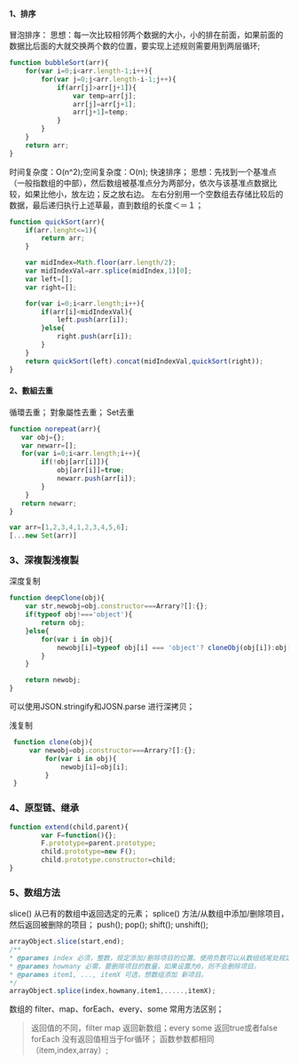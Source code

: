 #### 1、排序
冒泡排序：
思想：每一次比较相邻两个数据的大小，小的排在前面，如果前面的数据比后面的大就交换两个数的位置，要实现上述规则需要用到两层循环;
``` javascript
function bubbleSort(arr){
	for(var i=0;i<arr.length-1;i++){
		for(var j=0;j<arr.length-i-1;j++){
			if(arr[j]>arr[j+1]){
				var temp=arr[j];
				arr[j]=arr[j+1];
				arr[j+1]=temp;
			}
		}
	}
	return arr;
}
```
时间复杂度：O(n^2);空间复杂度：O(n);
快速排序；
思想：先找到一个基准点（一般指数组的中部），然后数组被基准点分为两部分，依次与该基准点数据比较，如果比他小，放左边；反之放右边。
		左右分别用一个空数组去存储比较后的数据，最后递归执行上述草最，直到数组的长度＜＝１；
``` javascript
function quickSort(arr){
	if(arr.lenght<=1){
		return arr;
	}

	var midIndex=Math.floor(arr.length/2);
	var midIndexVal=arr.splice(midIndex,1)[0];
	var left=[];
	var right=[];

	for(var i=0;i<arr.length;i++){
		if(arr[i]<midIndexVal){
			left.push(arr[i]);
		}else{
			right.push(arr[i]);
		}
	}
	return quickSort(left).concat(midIndexVal,quickSort(right));
}
```
#### 2、數組去重
循環去重；
對象屬性去重；
Set去重
``` javascript
function norepeat(arr){
   var obj={};
   var newarr=[];
   for(var i=0;i<arr.length;i++){
		if(!obj[arr[i]]){
			obj[arr[i]]=true;
            newarr.push(arr[i]);		
		}	
	}
   return newarr;
}

var arr=[1,2,3,4,1,2,3,4,5,6];
[...new Set(arr)]

```
### 3、深複製浅複製

深度复制
``` javascript
function deepClone(obj){
    var str,newobj=obj.constructor===Arrary?[]:{};
    if(typeof obj!==='object'){
        return obj;
    }else{
        for(var i in obj){
            newobj[i]=typeof obj[i] === 'object'? cloneObj(obj[i]):obj[i];
        }
    }

    return newobj;
}

```
可以使用JSON.stringify和JOSN.parse 进行深拷贝；

浅复制
``` javascript
 function clone(obj){
     var newobj=obj.constructor===Arrary?[]:{};
         for(var i in obj){
             newobj[i]=obj[i];
         }
 }

```
### 4、原型链、继承
``` javascript
function extend(child,parent){
        var F=function(){};
        F.prototype=parent.prototype;
        child.prototype=new F();
        child.prototype.constructor=child;
}
```

### 5、数组方法
slice() 从已有的数组中返回选定的元素；
splice() 方法/从数组中添加/删除项目，然后返回被删除的项目；
push();
pop();
shift();
unshift();
``` javascript
arrayObject.slice(start,end);
/**
* @parames index 必须，整数，规定添加/删除项目的位置。使用负数可以从数组结尾处规定位置。
* @parames howmany 必需，要删除项目的数量，如果设置为0，则不会删除项目。
* @parames item1, ..., itemX 可选，想数组添加 新项目。
*/
arrayObject.splice(index,howmany,item1,.....,itemX);

```
数组的 filter、map、forEach、every、some 常用方法区别；
> 返回值的不同，filter map 返回新数组；every some  返回true或者false forEach 没有返回值相当于for循环；
> 函数参数都相同（item,index,array）;